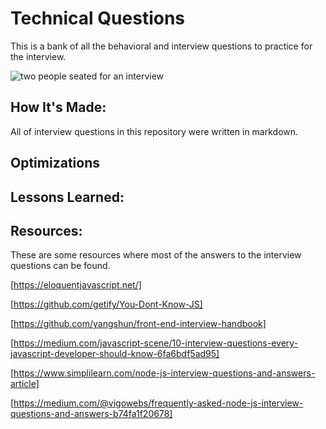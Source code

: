 # Technical Questions

This is a bank of all the behavioral and interview questions to practice for the interview. 

![two people seated for an interview](https://i.ibb.co/jDzc5KG/pexels-cottonbro-9400312.jpg)

## How It's Made:
All of interview questions in this repository were written in markdown.

## Optimizations


## Lessons Learned:


## Resources:
These are some resources where most of the answers to the interview questions can be found.

[https://eloquentjavascript.net/]

[https://github.com/getify/You-Dont-Know-JS]

[https://github.com/yangshun/front-end-interview-handbook]

[https://medium.com/javascript-scene/10-interview-questions-every-javascript-developer-should-know-6fa6bdf5ad95]

[https://www.simplilearn.com/node-js-interview-questions-and-answers-article]

[https://medium.com/@vigowebs/frequently-asked-node-js-interview-questions-and-answers-b74fa1f20678]
